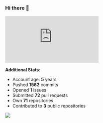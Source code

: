 ### Hi there 👋

![Bob's github activity graph](https://d3eqgu1c877dat.cloudfront.net/graph-stats.xml)

**Additional Stats**:
- Account age: **5** years
- Pushed **1562** commits
- Opened **1** issues
- Submitted **72** pull requests
- Own **71** repositories
- Contributed to **3** public repositories

![](https://komarev.com/ghpvc/?username=BobTheSoftwareDeveloper)
